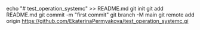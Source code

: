 echo "# test_operation_systemc" >> README.md 
git init 
git add README.md 
git commit -m "first commit" 
git branch -M main 
git remote add origin https://github.com/EkaterinaPermyakova/test_operation_systemc.gi
